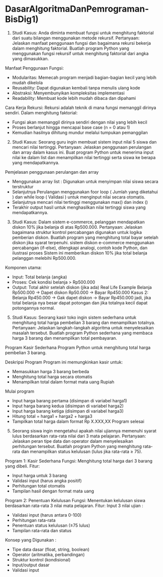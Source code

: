 # DasarAlgoritmaDanPemrograman-BisDig1)
1) Studi Kasus: Anda diminta membuat fungsi untuk menghitung faktorial dari suatu bilangan menggunakan metode rekursif. Pertanyaan: Jelaskan manfaat penggunaan fungsi dan bagaimana rekursi bekerja dalam menghitung faktorial. Buatlah program Python yang menggunakan fungsi rekursif untuk menghitung faktorial dari angka yang dimasukkan.

Manfaat Penggunaan Fungsi:
- Modularitas: Memecah program menjadi bagian-bagian kecil yang lebih mudah dikelola
- Reusability: Dapat digunakan kembali tanpa menulis ulang kode
- Abstraksi: Menyembunyikan kompleksitas implementasi
- Readability: Membuat kode lebih mudah dibaca dan dipahami
  
Cara Kerja Rekursi:
Rekursi adalah teknik di mana fungsi memanggil dirinya sendiri. 
Dalam menghitung faktorial:
- Fungsi akan memanggil dirinya sendiri dengan nilai yang lebih kecil
- Proses berlanjut hingga mencapai base case (n = 0 atau 1)
- Kemudian hasilnya dihitung mundur melalui tumpukan pemanggilan

2) Studi Kasus: Seorang guru ingin membuat sistem input nilai 5 siswa dan mencari nilai tertinggi. Pertanyaan: Jelaskan penggunaan perulangan dan array dalam kasus ini. Buat program Python untuk menerima input nilai ke dalam list dan menampilkan nilai tertinggi serta siswa ke berapa yang mendapatkannya.

Pemjelasan penggunaan perulangan dan array
- Menggunakan array list : Digunakan untuk menyimpan nilai siswa secara terstruktur
- Selanjutnya Perulangan menggunakan foor loop ( Jumlah yang diketahui ) dan while loop ( Validasi ) untuk menginput nilai secara otomatis.
- Selanjutnya mencari nilai tertinggi menggunakan max() dan index ()
- Terakhir output hasil untuk menghasilkan nilai tertinggi siswa yang mendapatkannya.

3) Studi Kasus: Dalam sistem e-commerce, pelanggan mendapatkan diskon 10% jika belanja di atas Rp500.000. Pertanyaan: Jelaskan bagaimana struktur kontrol percabangan digunakan untuk logika pemberian diskon. Buatlah program yang menghitung total bayar setelah diskon jika syarat terpenuhi.
sistem diskon e-commerce menggunakan percabangan (if-else), dilengkapi analogi, contoh kode Python, dan ilustrasi proses Sistem ini memberikan diskon 10% jika total belanja pelanggan melebihi Rp500.000.

Komponen utama:
- Input: Total belanja (angka)
- Proses: Cek kondisi belanja > Rp500.000
- Output: Total akhir setelah diskon (jika ada)
Real Life Example Belanja Rp500.000 → Dapet diskon Rp50.000 → Bayar Rp450.000 Kasus 2: Belanja Rp450.000 → Gak dapet diskon → Bayar Rp450.000 
jadi, jika total belanja nya besar dapat potongan dan jika totalnya kecil dapat potongannya normal.

5) Studi Kasus: Seorang kasir toko ingin sistem sederhana untuk menghitung total harga pembelian 3 barang dan menampilkan totalnya. Pertanyaan: Jelaskan langkah-langkah algoritma untuk menyelesaikan masalah tersebut. Buatlah program Python sederhana yang membaca harga 3 barang dan menampilkan total pembayaran.

Program Kasir Sederhana
Program Python untuk menghitung total harga pembelian 3 barang.

Deskripsi Program
Program ini memungkinkan kasir untuk:
- Memasukkan harga 3 barang berbeda
- Menghitung total harga secara otomatis
- Menampilkan total dalam format mata uang Rupiah

Mulai program
- Input harga barang pertama (disimpan di variabel harga1)
- Input harga barang kedua (disimpan di variabel harga2)
- Input harga barang ketiga (disimpan di variabel harga3)
- Hitung total = harga1 + harga2 + harga3
- Tampilkan total harga dalam format Rp X.XXX,XX Program selesai

5) Seorang siswa ingin mengetahui apakah nilai ujiannya memenuhi syarat lulus berdasarkan rata-rata nilai dari 3 mata pelajaran. Pertanyaan: Jelaskan peran tipe data dan operator dalam menyelesaikan perhitungan tersebut. Buatlah program Python yang menghitung rata-rata dan menampilkan status kelulusan (lulus jika rata-rata ≥ 75).

Program 1: Kasir Sederhana
Fungsi: Menghitung total harga dari 3 barang yang dibeli.
Fitur:
- Input harga untuk 3 barang
- Validasi input (harus angka positif)
- Perhitungan total otomatis
- Tampilan hasil dengan format mata uang

Program 2: Penentuan Kelulusan
Fungsi: Menentukan kelulusan siswa berdasarkan rata-rata 3 nilai mata pelajaran.
Fitur:
Input 3 nilai ujian : 
- Validasi input (harus antara 0-100)
- Perhitungan rata-rata
- Penentuan status kelulusan (≥75 lulus)
- Tampilan rata-rata dan status

Konsep yang Digunakan : 
- Tipe data dasar (float, string, boolean)
- Operator (aritmatika, perbandingan)
- Struktur kontrol (kondisional)
- Input/output dasar
- Validasi input
